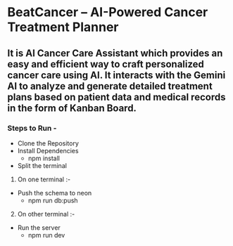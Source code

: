 # BeatCancer – AI-Powered Cancer Treatment Planner

## It is AI Cancer Care Assistant which provides an easy and efficient way to craft personalized cancer care using AI. It interacts with the Gemini AI to analyze and generate detailed treatment plans based on patient data and medical records in the form of Kanban Board.

### Steps to Run - 

- Clone the Repository
- Install Dependencies
    - npm install
- Split the terminal<br /> 
1. On one terminal :- 
- Push the schema to neon
    - npm run db:push<br />
2. On other terminal :- 
- Run the server
    - npm run dev 
